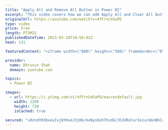 ```yaml
---
title: "Apply All and Remove All Button in Power BI"
excerpt: "This video covers how we can add Apply All and Clear All buttons in Power BI report. This new feature is a game changer if you want improve your Power BI report performance. So, Let's get started!  Chapters: 00:00 Start 01:00 Different Ways to Apply All and Clear All 02:24 Perform Testing  #PowerBI #PowerBIDesktop"
originalUrl: https://youtube.com/watch?v=4fFrnCm5aPQ
type: video
price: Free
length: PT3M2S
publishedDateTime: 2023-03-28T10:56:02Z
heat: 131

featuredContent: "<iframe width=\"800\" height=\"500\" frameborder=\"0\" src=\"https://www.youtube.com/embed/4fFrnCm5aPQ\" allow=\"accelerometer; autoplay; encrypted-media; gyroscope; picture-in-picture\" allowfullscreen></iframe>"

provider:
  name: Dhruvin Shah
  domain: youtube.com

topics:
  - Power BI

images:
  - url: https://i.ytimg.com/vi/4fFrnCm5aPQ/maxresdefault.jpg
    width: 1280
    height: 720
    isCached: true

secured: "vdzndY0XbxexIvjQtHveJ3jHk/mvNysOxh7hsdGcJhJURoCurIozu/mGnBhC48r+PDjKaHvvdb4rZqPjlUAgNKFpSC5UdQWawU4quPoo0FpzJ9pfr3/RV68NPX/jBpUIDb8UoNEXpEB+uCWGpHjaor3PSp1QnXpuJ91Mbn7tVTfND1nNHmLg9/Ddq7sSlMGjvvSFPEwT2skb3wm6jy/NmW16iq+9VL8H9bBDy1MAlwOnfis89AZ70Gi5eEUz1xL1LPhC/YOObd3GhqN+5XbeIyFd0X9HD0eNkJhsglkh9HuskBAKdqzxr37TQRfzZUTiocyR9b+4GFJ4mxa8wzxkK9X1pBiNo6LZN5k2zD3F+Z3GR7bvUS0a8ZSvpG1xo4UZl/byuWvJWjd8tpScRqa0itdJ9kVvuw9kwcjepG1d3u0=;bzPSXMxTclct4xM4Oqq+Jg=="
---
```


